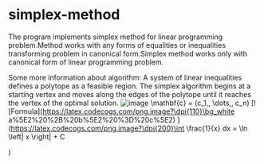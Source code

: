 # simplex-method

The program implements simplex method for linear programming problem.Method works with any forms of equalities or inequalities transforming problem in canonical form.Simplex method works only with canonical form of linear programming problem.  

Some more information about algorithm:
A system of linear inequalities defines a polytope as a feasible region. The simplex algorithm begins at a starting vertex and moves along the edges of the polytope until it reaches the vertex of the optimal solution.
![image](https://github.com/user-attachments/assets/df4039a2-05d5-42f6-955b-1e9c7c98d047)
\mathbf{c} = (c_1,\, \dots,\, c_n)
[![Formula](https://latex.codecogs.com/png.image?\dpi{110}\bg_white a%5E2%20%2B%20b%5E2%20%3D%20c%5E2)
](https://latex.codecogs.com/png.image?\dpi{200}\int \frac{1}{x} dx = \ln \left| x \right| + C

)
